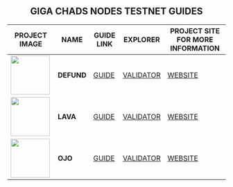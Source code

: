 <div align="center">
  <h2> GIGA CHADS NODES TESTNET GUIDES </h2>
</div>

| PROJECT IMAGE                                                                                                        | NAME       | GUIDE LINK                                                          | EXPLORER                                                                                                     | PROJECT SITE FOR MORE INFORMATION   |
| -------------------------------------------------------------------------------------------------------------------- | ---------- | ------------------------------------------------------------------- | ------------------------------------------------------------------------------------------------------------ | ----------------------------------- |
| <img src="https://raw.githubusercontent.com/GIGA-CHADS-NODE/cosmos/main/project_files/defund.jpg" width="90" alt=""> | **DEFUND** | [GUIDE](https://github.com/GIGA-CHADS-NODE/cosmos/tree/main/defund) | [VALIDATOR](https://t-explorer.mms.team/defund/staking/defundvaloper1jqt9ywv3uyllmnjawtce4j6w3f229exzpg4g39) | [WEBSITE](https://www.defund.app/)  |
| <img src="https://raw.githubusercontent.com/GIGA-CHADS-NODE/cosmos/main/project_files/lava.png" width="90" alt="">   | **LAVA**   | [GUIDE](https://github.com/GIGA-CHADS-NODE/cosmos/tree/main/lava)   | [VALIDATOR](https://lava.exploreme.pro/validator/lava@valoper1w58z83ux4n47n0cnaqfng9u5ymkys8yyucukgy)        | [WEBSITE](https://www.lavanet.xyz/) |
| <img src="https://raw.githubusercontent.com/GIGA-CHADS-NODE/cosmos/main/project_files/ojo.jpg" width="90" alt="">    | **OJO**    | [GUIDE](https://github.com/GIGA-CHADS-NODE/cosmos/tree/main/ojo)    | [VALIDATOR](https://ojo.exploreme.pro/validator/ojovaloper1dtfyuryvvjvvvja3v62jg3njhew9djxr7y4jad)           | [WEBSITE](https://ojo.network/)     |
